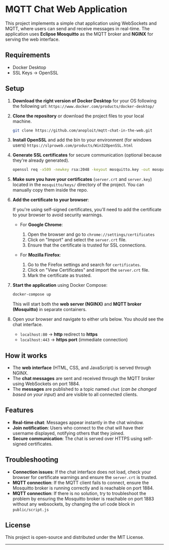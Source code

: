 # MQTT Chat Web Application

This project implements a simple chat application using WebSockets and MQTT, where users can send and receive messages in real-time. The application uses **Eclipse Mosquitto** as the MQTT broker and **NGINX** for serving the web interface.

## Requirements

- Docker Desktop
- SSL Keys -> OpenSSL

## Setup

1. **Download the right version of Docker Desktop** for your OS following the following url:
   ```https://www.docker.com/products/docker-desktop/```

2. **Clone the repository** or download the project files to your local machine.

   ```bash
   git clone https://github.com/anoploit/mqtt-chat-in-the-web.git
   ```

3. **Install OpenSSL** and add the bin to your environment (for windows users)
   ```https://slproweb.com/products/Win32OpenSSL.html``` 

4. **Generate SSL certificates** for secure communication (optional because they're already generated).
   
   ```bash
   openssl req -x509 -newkey rsa:2048 -keyout mosquitto.key -out mosquitto.crt -days 365
   ``` 

5. **Make sure you have your certificates** (`server.crt` and `server.key`) located in the `mosquitto/keys/` directory of the project. You can manually copy them inside the repo.

6. **Add the certificate to your browser**:
   
   If you're using self-signed certificates, you'll need to add the certificate to your browser to avoid security warnings.
   
   - For **Google Chrome**:
     1. Open the browser and go to `chrome://settings/certificates`
     2. Click on "Import" and select the `server.crt` file.
     3. Ensure that the certificate is trusted for SSL connections.
   
   - For **Mozilla Firefox**:
     1. Go to the Firefox settings and search for `certificates`.
     2. Click on "View Certificates" and import the `server.crt` file.
     3. Mark the certificate as trusted.

7. **Start the application** using Docker Compose:

   ```bash
   docker-compose up
   ```

   This will start both the **web server (NGINX)** and **MQTT broker (Mosquitto)** in separate containers.

8. Open your browser and navigate to either urls below. You should see the chat interface.
   - `localhost:80` -> **http** redirect to **https**
   - `localhost:443` -> **https port** (immediate connection)

## How it works

- The **web interface** (HTML, CSS, and JavaScript) is served through NGINX.
- The **chat messages** are sent and received through the MQTT broker using WebSockets on port 1884.
- The **messages** are published to a topic named `chat` (*can be changed based on your input*) and are visible to all connected clients.

## Features

- **Real-time chat**: Messages appear instantly in the chat window.
- **Join notification**: Users who connect to the chat will have their username displayed, notifying others that they joined.
- **Secure communication**: The chat is served over HTTPS using self-signed certificates.

## Troubleshooting

- **Connection issues**: If the chat interface does not load, check your browser for certificate warnings and ensure the `server.crt` is trusted.
- **MQTT connection**: If the MQTT client fails to connect, ensure the Mosquitto broker is running correctly and is reachable on port 1884.
- **MQTT connection**: If there is no solution, try to troubleshoot the problem by ensuring the Mosquitto broker is reachable on port 1883 without any websockets, by changing the url code block in `public/script.js`

## License

This project is open-source and distributed under the MIT License.

---
